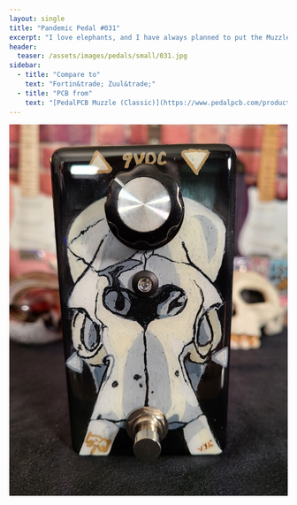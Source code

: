 ```yaml
---
layout: single
title: "Pandemic Pedal #031"
excerpt: "I love elephants, and I have always planned to put the Muzzle in a black sand enclosure. I was originally gonig to create a different image using multiple layers of epoxy to form a 3D image. My tests told me it would be too thick. So I now have another theme. Skulls on the black sand. For this I felt the elephant skull worked really well."
header:
  teaser: /assets/images/pedals/small/031.jpg
sidebar:
  - title: "Compare to"
    text: "Fortin&trade; Zuul&trade;"
  - title: "PCB from"
    text: "[PedalPCB Muzzle (Classic)](https://www.pedalpcb.com/product/muzzle-classic/)"
---
```


![header](/assets/images/pedals/031.jpg)
